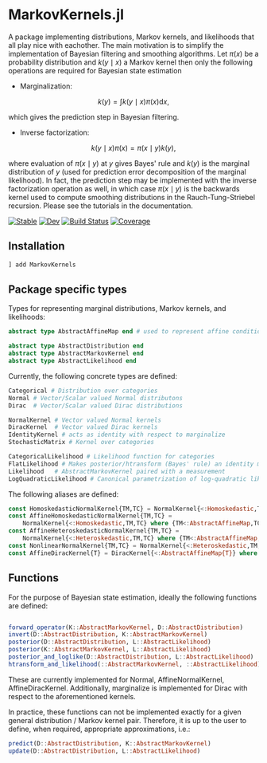 # MarkovKernels.jl

A package implementing distributions, Markov kernels, and likelihoods that all play nice with eachother.
The main motivation is to simplify the implementation of Bayesian filtering and smoothing algorithms.
Let $\pi(x)$ be a probability distribution and $k(y\mid x)$ a Markov kernel then only the following operations are required for Bayesian state estimation

* Marginalization:

$$
k(y) = \int k(y\mid x) \pi(x) \mathrm{d} x,
$$

which gives the prediction step in Bayesian filtering.

* Inverse factorization:

$$
k(y\mid x)\pi(x) = \pi(x \mid y) k(y),
$$

where evaluation of $\pi(x \mid y)$ at $y$ gives Bayes' rule and $k(y)$ is the marginal distribution of $y$ (used for prediction error decomposition of the marginal likelihood). In fact, the prediction step may be implemented with the inverse factorization operation as well, in which case $\pi(x\mid y)$ is the backwards kernel used to compute smoothing distributions in the Rauch-Tung-Striebel recursion.
Please see the tutorials in the documentation.

[![Stable](https://img.shields.io/badge/docs-stable-blue.svg)](https://filtron.github.io/MarkovKernels.jl/stable/)
[![Dev](https://img.shields.io/badge/docs-dev-blue.svg)](https://filtron.github.io/MarkovKernels.jl/dev/)
[![Build Status](https://github.com/filtron/MarkovKernels.jl/actions/workflows/CI.yml/badge.svg?branch=main)](https://github.com/filtron/MarkovKernels.jl/actions/workflows/CI.yml?query=branch%3Amain)
[![Coverage](https://codecov.io/gh/filtron/MarkovKernels.jl/branch/main/graph/badge.svg)](https://codecov.io/gh/filtron/MarkovKernels.jl)

## Installation

```julia
] add MarkovKernels
```

## Package specific types

Types for representing marginal distributions, Markov kernels, and likelihoods:

```julia
abstract type AbstractAffineMap end # used to represent affine conditional means

abstract type AbstractDistribution end
abstract type AbstractMarkovKernel end
abstract type AbstractLikelihood end
```

Currently, the following concrete types are defined:

```julia
Categorical # Distribution over categories
Normal # Vector/Scalar valued Normal distributons
Dirac  # Vector/Scalar valued Dirac distributions

NormalKernel # Vector valued Normal kernels
DiracKernel  # Vector valued Dirac kernels
IdentityKernel # acts as identity with respect to marginalize
StochasticMatrix # Kernel over categories

CategoricalLikelihood # Likelihood function for categories
FlatLikelihood # Makes posterior/htransform (Bayes' rule) an identity mapping
Likelihood   # AbstractMarkovKernel paired with a measurement
LogQuadraticLikelihood # Canonical parametrization of log-quadratic likelihood functions
```

The following aliases are defined:

```julia
const HomoskedasticNormalKernel{TM,TC} = NormalKernel{<:Homoskedastic,TM,TC} where {TM,TC} # constant conditional covariance
const AffineHomoskedasticNormalKernel{TM,TC} =
    NormalKernel{<:Homoskedastic,TM,TC} where {TM<:AbstractAffineMap,TC} # affine conditional mean, constant conditional covariance
const AffineHeteroskedasticNormalKernel{TM,TC} =
    NormalKernel{<:Heteroskedastic,TM,TC} where {TM<:AbstractAffineMap,TC} # affine conditional mean, non-constant covariance
const NonlinearNormalKernel{TM,TC} = NormalKernel{<:Heteroskedastic,TM,TC} where {TM,TC} # the general, nonlinear case
const AffineDiracKernel{T} = DiracKernel{<:AbstractAffineMap{T}} where {T}
```

## Functions

For the purpose of Bayesian state estimation, ideally the following functions are defined:

```julia

forward_operator(K::AbstractMarkovKernel, D::AbstractDistribution)
invert(D::AbstractDistribution, K::AbstractMarkovKernel)
posterior(D::AbstractDistribution, L::AbstractLikelihood)
posterior(K::AbstractMarkovKernel, L::AbstractLikelihood)
posterior_and_loglike(D::AbstractDistribution, L::AbstractLikelihood)
htransform_and_likelihood(::AbstractMarkovKernel, ::AbstractLikelihood)
```

These are currently implemented for Normal, AffineNormalKernel, AffineDiracKernel.
Additionally, marginalize is implemented for Dirac with respect to the aforementioned kernels.

In practice, these functions can not be implemented exactly for a given general distribution / Markov kernel pair.
Therefore, it is up to the user to define, when required, appropriate approximations, i.e.:

```julia
predict(D::AbstractDistribution, K::AbstractMarkovKernel)
update(D::AbstractDistribution, L::AbstractLikelihood)
```
